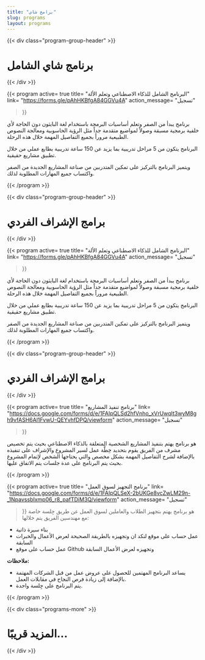 ```yaml
---
title: "برامج شاي"
slug: programs
layout: programs
---
```


{{< div class="program-group-header" >}}
# برنامج شاي الشامل
{{< /div >}}

{{< program
active= true
title= "البرنامج الشامل للذكاء الاصطناعي وتعلم الألة"
link= "https://forms.gle/pAhHKBfgA84GGVu4A"
action_message= "تسجيل"
>}}

برنامج يبدأ من الصفر وتعلم أساسيات البرمجة باستخدام لغة البايثون دون الحاجة لأي خلفية برمجية مسبقة
وصولاً لمواضيع متقدمة جداً مثل الرؤية الحاسوبية ومعالجة النصوص الطبيعية مروراً بجميع التفاصيل المهمة خلال هذه الرحلة.

البرنامج يتكون من 5 مراحل تدريبية بما يزيد عن 150 ساعة تدريبية بطابع عملي من خلال تطبيق مشاريع حقيقية.

ويتميز البرنامج بالتركيز على تمكين المتدربين من صناعة المشاريع الجديدة من الصفر واكتساب جميع المهارات  المطلوبة لذلك.

{{< /program >}}

{{< div class="program-group-header" >}}
# برامج الإشراف الفردي
{{< /div >}}

{{< program
active= true
title= "البرنامج الشامل للذكاء الاصطناعي وتعلم الألة"
link= "https://forms.gle/pAhHKBfgA84GGVu4A"
action_message= "تسجيل"
>}}

برنامج يبدأ من الصفر وتعلم أساسيات البرمجة باستخدام لغة البايثون دون الحاجة لأي خلفية برمجية مسبقة
وصولاً لمواضيع متقدمة جداً مثل الرؤية الحاسوبية ومعالجة النصوص الطبيعية مروراً بجميع التفاصيل المهمة خلال هذه الرحلة.

البرنامج يتكون من 5 مراحل تدريبية بما يزيد عن 150 ساعة تدريبية بطابع عملي من خلال تطبيق مشاريع حقيقية.

ويتميز البرنامج بالتركيز على تمكين المتدربين من صناعة المشاريع الجديدة من الصفر واكتساب جميع المهارات  المطلوبة لذلك.

{{< /program >}}

{{< div class="program-group-header" >}}
# برامج الإشراف الفردي
{{< /div >}}

{{< program
    active= true
    title= "برنامج تنفيذ المشاريع"
    link= "https://docs.google.com/forms/d/e/1FAIpQLSd2hfVnho_xVrUwqIt3wyM8gh9vfASH6Al1FvwU-QEYvhfDPQ/viewform"
    action_message= "تسجيل"
>}}

هو برنامج يهتم بتنفيذ المشاريع الشخصية المتعلقة بالذكاء الاصطناعي بحيث يتم تخصيص مشرف من الفريق يقوم بتحديد خِطَّة عمل لسير المشروع والإشراف على تنفيذه بالإضافة لشرح التفاصيل المهمة بشكل مخصص والتي يحتاجها الشخص لإتمام المشروع
بحيث يتم البرنامج على عدة جلسات يتم الاتفاق عليها.

{{< /program >}}

{{< program
    active= true
    title= "برنامج التجهيز لسوق العمل"
    link= "https://docs.google.com/forms/d/e/1FAIpQLSeX-2bUKGe8vcZwLM29n-_1NpavssbIxmp06_r8_pafTDiM3Q/viewform"
    action_message= "تسجيل"
>}}
هو برنامج يهتم بتجهيز الطلاب والعاملين لسوق العمل عن طريق جِلسة خاصة مع مهندسين الفريق يتم خلالها:
- بناء سيرة ذاتية
- عمل حساب على موقع لنكد ان وتجهيزه بالطريقة الصحيحة لعرض الأعمال والخبرات السابقة
- عمل حساب على موقع Github وتجهيزه لعرض الأعمال السابقة



**ملاحظات:**

- يساعد البرنامج المهتمين للحصول على عروض عمل من قبل الشركات المهتمة بالإضافة إلى زيادة فرص النجاح في مقابلات العمل.
- يتم البرنامج على جِلسة واحدة.

{{< /program >}}


{{< div class="programs-more" >}}
# المزيد قريبًا...
{{< /div >}}